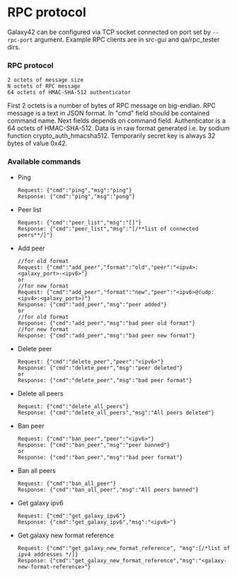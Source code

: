 # RPC protocol
Galaxy42 can be configured via TCP socket connected on port set by `--rpc-port` argument. Example RPC clients are in src-gui and qa/rpc_tester dirs.

### RPC protocol
```
2 octets of message size
N octets of RPC message
64 octets of HMAC-SHA-512 authenticator
```
First 2 octets is a number of bytes of RPC message on big-endian.
RPC message is a text in JSON format. In "cmd" field should be contained command name. Next fields depends on command field.
Authenticator is a 64 octets of HMAC-SHA-512. Data is in raw format generated i.e. by sodium function crypto_auth_hmacsha512. Temporarily secret key is always 32 bytes of value 0x42.

### Available commands

* Ping

  ```
  Request: {"cmd":"ping","msg":"ping"}
  Response: {"cmd":"ping","msg":"pong"}
  ```
* Peer list
  ```
  Request: {"cmd":"peer_list","msg":"[]"}
  Response: {"cmd":"peer_list","msg":"[/**list of connected peers**/]"}
  ```
* Add peer
  ```
  //for old format
  Request: {"cmd":"add_peer","format":"old","peer":"<ipv4>:<galaxy_port>-<ipv6>"}
  or
  //for new format
  Request: {"cmd":"add_peer","format":"new","peer":"<ipv6>@(udp:<ipv4>:<galaxy_port>)"}
  Response: {"cmd":"add_peer","msg":"peer added"}
  or
  //for old format
  Response: {"cmd":"add_peer","msg":"bad peer old format"}
  //for new format
  Response: {"cmd":"add_peer","msg":"bad peer new format"}
  ```
* Delete peer
  ```
  Request: {"cmd":"delete_peer","peer":"<ipv6>"}
  Response: {"cmd":"delete_peer","msg":"peer deleted"}
  or
  Response: {"cmd":"delete_peer","msg":"bad peer format"}
  ```
* Delete all peers
  ```
  Request: {"cmd":"delete_all_peers"}
  Response: {"cmd":"delete_all_peers","msg":"All peers deleted"}
  ```
* Ban peer
  ```
  Request: {"cmd":"ban_peer","peer":"<ipv6>"}
  Response: {"cmd":"ban_peer","msg":"peer banned"}
  or
  Response: {"cmd":"ban_peer","msg":"bad peer format"}
  ```
* Ban all peers
  ```
  Request: {"cmd":"ban_all_peer"}
  Response: {"cmd":"ban_all_peer","msg":"All peers banned"}
  ```
* Get galaxy ipv6
  ```
  Request: {"cmd":"get_galaxy_ipv6"}
  Response: {"cmd":"get_galaxy_ipv6","msg":"<ipv6>"}
  ```
* Get galaxy new format reference
  ```
  Request: {"cmd":"get_galaxy_new_format_reference", "msg":[/*list of ipv4 addresses */]}
  Response: {"cmd":"get_galaxy_new_format_reference","msg":"<galaxy-new-format-reference>"}
  ```
